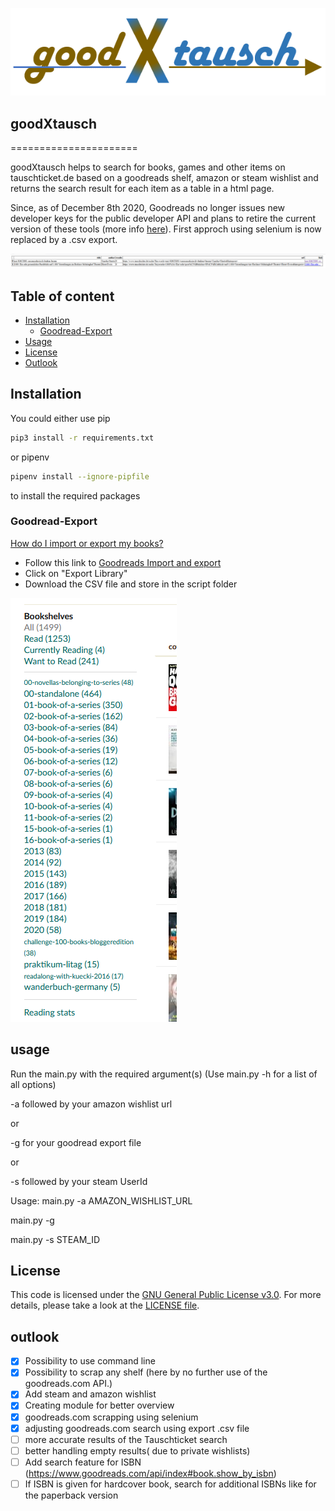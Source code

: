 ![logo](https://github.com/argv1/goodXtausch/blob/master/images/logo.PNG)
 
## goodXtausch
======================

goodXtausch helps to search for books, games and other items on tauschticket.de based on a goodreads shelf, amazon or steam wishlist and returns the search result for each item as a table in a html page.
 
Since, as of December 8th 2020, Goodreads no longer issues new developer keys for the public developer API and plans to retire the current version of these tools (more info [here](https://help.goodreads.com/s/article/Does-Goodreads-support-the-use-of-APIs)). First approch using selenium is now replaced by a .csv export.
 
![logo](https://github.com/argv1/goodXtausch/blob/master/images/output.PNG)
 
 
## Table of content
 
- [Installation](#installation)
	- [Goodread-Export](#Goodread-Export)
- [Usage](#usage)	
- [License](#license)
- [Outlook](#outlook)
 
## Installation
 
You could either use pip
```bash
pip3 install -r requirements.txt
```
 
or pipenv
```bash
pipenv install --ignore-pipfile
```
to install the required packages
 
 
### Goodread-Export
 
[How do I import or export my books?](https://help.goodreads.com/s/article/How-do-I-import-or-export-my-books-1553870934590)
- Follow this link to [Goodreads Import and export](https://www.goodreads.com/review/import)
- Click on "Export Library"
- Download the CSV file and store in the script folder
 
 
![Shelf](https://github.com/argv1/goodXtausch/blob/master/images/goodreads_shelf.PNG)
 
  
## usage
Run the main.py with the required argument(s)
(Use main.py -h for a list of all options)
 
-a followed by your amazon wishlist url

or

-g for your goodread export file

or

-s followed by your steam UserId

Usage: main.py -a AMAZON_WISHLIST_URL<p>
       main.py -g<p>
       main.py -s STEAM_ID<p>
 
## License
 
This code is licensed under the [GNU General Public License v3.0](https://choosealicense.com/licenses/gpl-3.0/). 
For more details, please take a look at the [LICENSE file](https://github.com/argv1/goodXtausch/blob/master/LICENSE).
 
 
## outlook
 
- [x] Possibility to use command line
- [x] Possibility to scrap any shelf (here by no further use of the goodreads.com API.)
- [x] Add steam and amazon wishlist
- [x] Creating module for better overview
- [x] goodreads.com scrapping using selenium
- [x] adjusting goodreads.com search using export .csv file
- [ ] more accurate results of the Tauschticket search
- [ ] better handling empty results( due to private wishlists)
- [ ] Add search feature for ISBN (https://www.goodreads.com/api/index#book.show_by_isbn)
- [ ] If ISBN is given for hardcover book, search for additional ISBNs like for the paperback version